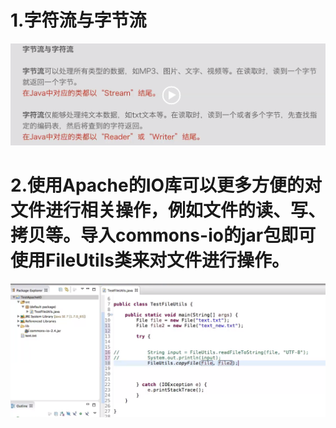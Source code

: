 # 1.字符流与字节流

![1544692625523](assets/1544692625523.png)

# 2.使用Apache的IO库可以更多方便的对文件进行相关操作，例如文件的读、写、拷贝等。导入commons-io的jar包即可使用FileUtils类来对文件进行操作。

![1544750638664](assets/1544750638664.png)